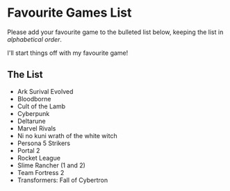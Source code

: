 # Favourite Games List

Please add your favourite game to the bulleted list below, keeping the list in *alphabetical order*.

I'll start things off with my favourite game!

## The List

* Ark Surival Evolved
* Bloodborne
* Cult of the Lamb
* Cyberpunk
* Deltarune
* Marvel Rivals
* Ni no kuni wrath of the white witch
* Persona 5 Strikers
* Portal 2
* Rocket League
* Slime Rancher  (1 and 2)
* Team Fortress 2
* Transformers: Fall of Cybertron
